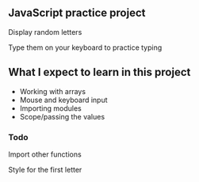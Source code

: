 ## JavaScript practice project

Display random letters

Type them on your keyboard to practice typing

## What I expect to learn in this project

- Working with arrays
- Mouse and keyboard input
- Importing modules
- Scope/passing the values

### Todo

Import other functions

Style for the first letter